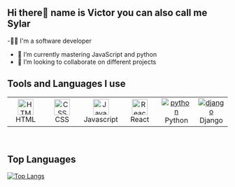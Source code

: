  ## Hi there👋 name is Victor you can also call me Sylar

-👨‍💻 I'm a software developer 
- 🌱 I’m currently mastering JavaScript and python
- 👯 I’m looking to collaborate on different projects

## Tools and Languages I use

<table>
	 <tbody>
  <tr>
   <td align="Center" width="17%"> 
 <a href="https://developer.mozilla.org/en-US/docs/Glossary/HTML5" target="_blank" rel="noreferrer"><img src="https://cdn.svgporn.com/logos/html-5.svg" width="36" height="36" alt="HTML" /></a>
    <br>HTML
    </td>   
   
   <td align="Center" width="17%">
        <a href="https://developer.mozilla.org/en-US/docs/Web/CSS" target="_blank" rel="noreferrer"><img src="https://cdn.svgporn.com/logos/css-3.svg" width="36" height="36" alt="CSS" /></a>
	<br>CSS
    </td> 
  <td align="Center" width="17%">
	  <a href="https://developer.mozilla.org/en-US/docs/Web/JavaScript" target="_blank" rel="noreferrer"><img src="https://img.icons8.com/color/48/000000/javascript--v1.png" width="36" height="36" alt="Javascript" /></a>
	<br>Javascript
    </td>   
      <td align="Center" width="17%">
	  <a href="https://reactjs.org/" target="_blank" rel="noreferrer"><img src="https://img.icons8.com/color/48/000000/react-native.png" width="36" height="36" alt="React" /></a>
	<br>React
    </td> 
      </td>   
      <td align="Center" width="17%">
	  <a href="https://reactjs.org/" target="_blank" rel="noreferrer"><img src="https://img.icons8.com/color/48/000000/python--v1.png" alt="python"/></a>
	<br>Python
    </td> 
     <td align="Center" width="17%">
	  <a href="https://reactjs.org/" target="_blank" rel="noreferrer"><img src="https://img.icons8.com/external-tal-revivo-filled-tal-revivo/24/000000/external-django-a-high-level-python-web-framework-that-encourages-rapid-development-logo-filled-tal-revivo.png" alt="django"/></a>
	<br>Django
    </td> 
	  </tr>
</tbody>
  </table>
	
<br>

## Top Languages 
[![Top Langs](https://github-readme-stats.vercel.app/api/top-langs/?username=Sylar-codex&layout=compact&theme=dark&show_icons=true)](https://github.com/anuraghazra/github-readme-stats)
